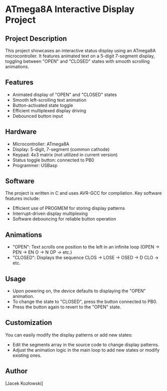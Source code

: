 # ATmega8A Interactive Display Project

## Project Description

This project showcases an interactive status display using an ATmega8A microcontroller. It features animated text on a 5-digit 7-segment display, toggling between "OPEN" and "CLOSED" states with smooth scrolling animations.

## Features

- Animated display of "OPEN" and "CLOSED" states
- Smooth left-scrolling text animation
- Button-activated state toggle
- Efficient multiplexed display driving
- Debounced button input

## Hardware

- Microcontroller: ATmega8A
- Display: 5-digit, 7-segment (common cathode)
- Keypad: 4x3 matrix (not utilized in current version)
- Status toggle button: connected to PB0
- Programmer: USBasp

## Software

The project is written in C and uses AVR-GCC for compilation. Key software features include:

- Efficient use of PROGMEM for storing display patterns
- Interrupt-driven display multiplexing
- Software debouncing for reliable button operation

## Animations

- "OPEN": Text scrolls one position to the left in an infinite loop (OPEN -> PEN  -> EN O -> N OP -> etc.)
- "CLOSED": Displays the sequence CLOS -> LOSE -> OSED -> D CLO -> etc.


## Usage

- Upon powering on, the device defaults to displaying the "OPEN" animation.
- To change the state to "CLOSED", press the button connected to PB0.
- Press the button again to revert to the "OPEN" state.

## Customization

You can easily modify the display patterns or add new states:

- Edit the segments array in the source code to change display patterns.
- Adjust the animation logic in the main loop to add new states or modify existing ones.

## Author

[Jacek Kozłowski]
